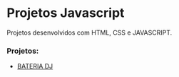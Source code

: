# Projetos Javascript
 Projetos desenvolvidos com HTML, CSS e JAVASCRIPT.
 
 ### Projetos:
 - [BATERIA DJ](https://github.com/esdrasgomes/projetos-javascript/tree/master/bateria-dj-js)
